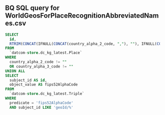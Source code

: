 ## BQ SQL query for WorldGeosForPlaceRecognitionAbbreviatedNames.csv

```sql
SELECT
  id,
  RTRIM(CONCAT(IFNULL(CONCAT(country_alpha_2_code, ","), ""), IFNULL(CONCAT(country_alpha_3_code, ","), "")), ",") AS abbreviatedNames
FROM
  `datcom-store.dc_kg_latest.Place`
WHERE
  country_alpha_2_code != ""
  OR country_alpha_3_code != ""
UNION ALL
SELECT
  subject_id AS id,
  object_value AS fips52AlphaCode
FROM
  `datcom-store.dc_kg_latest.Triple`
WHERE
  predicate = 'fips52AlphaCode'
  AND subject_id LIKE 'geoId/%'
```
